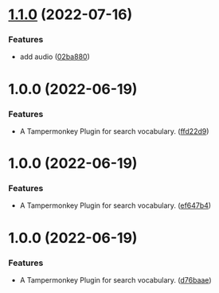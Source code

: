 # [1.1.0](https://github.com/Thinker-ljn/vocabulary-helper/compare/v1.0.0...v1.1.0) (2022-07-16)


### Features

* add audio ([02ba880](https://github.com/Thinker-ljn/vocabulary-helper/commit/02ba88077a5a107e37f0843cca84ac66fa733a18))



# 1.0.0 (2022-06-19)


### Features

* A Tampermonkey Plugin for search vocabulary. ([ffd22d9](https://github.com/Thinker-ljn/vocabulary-helper/commit/ffd22d98b4af420aaf633959e1f8b946a23f583b))



# 1.0.0 (2022-06-19)


### Features

* A Tampermonkey Plugin for search vocabulary. ([ef647b4](https://github.com/Thinker-ljn/vocabulary-helper/commit/ef647b4d8ad4a080e7fad72474299b903fcd2959))



# 1.0.0 (2022-06-19)


### Features

* A Tampermonkey Plugin for search vocabulary. ([d76baae](https://github.com/Thinker-ljn/vocabulary-helper/commit/d76baaecded2e21a3255fd914c262010c0088581))




